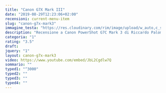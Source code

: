 ```yaml
---
title: "Canon G7X Mark III"
date: "2019-08-29T12:23:06+02:00"
recensioni: current-menu-item
slug: "canon-g7x-mark3"
immagine_testa: "https://res.cloudinary.com/rim/image/upload/w_auto,c_scale,q_auto,f_auto/v1566984083/recensioni/canon-g7x-mark3.jpg"
description: "Recensione a Canon PowerShot G7C Mark 3 di Riccardo Palombo. Video e scatti di prova."
categoria: "1"
rating: "3.5"
draft: 
jquery: "1"
layout: canon-g7x-mark3
video: https://www.youtube.com/embed/JbL2Cgdlw7Q
sommario: ""
typed1: "^3000"
typed2: ""
typed3: ""
typed4: ""
---
```


